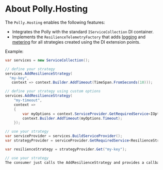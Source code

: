 # About Polly.Hosting

The `Polly.Hosting` enables the following features:


- Integrates the Polly with the standard `IServiceCollection` DI container.
- Implements the `ResilienceTelemetryFactory` that adds [logging](https://learn.microsoft.com/en-us/dotnet/core/extensions/logging?tabs=command-line) and [metering](https://learn.microsoft.com/en-us/dotnet/core/diagnostics/metrics) for all strategies created using the DI extension points.


Example:

``` csharp
var services = new ServiceCollection();

// define your strategy
services.AddResilienceStrategy(
  "my-key", 
   context => context.Builder.AddTimeout(TimeSpan.FromSeconds(10)));

// define your strategy using custom options
services.AddResilienceStrategy(
    "my-timeout",
    context =>
    {
        var myOptions = context.ServiceProvider.GetRequiredService<IOptions<MyTimeoutOptions>>().Value;
        context.Builder.AddTimeout(myOptions.Timeout);
    });

// use your strategy
var serviceProvider = services.BuildServiceProvider();
var strategyProvider = serviceProvider.GetRequiredService<ResilienceStrategyProvider<string>>();

var resilienceStrategy = strategyProvider.Get("my-key");

// use your strategy
The consumer just calls the AddResilienceStrategy and provides a callback that configures the resilience strategy.
```

